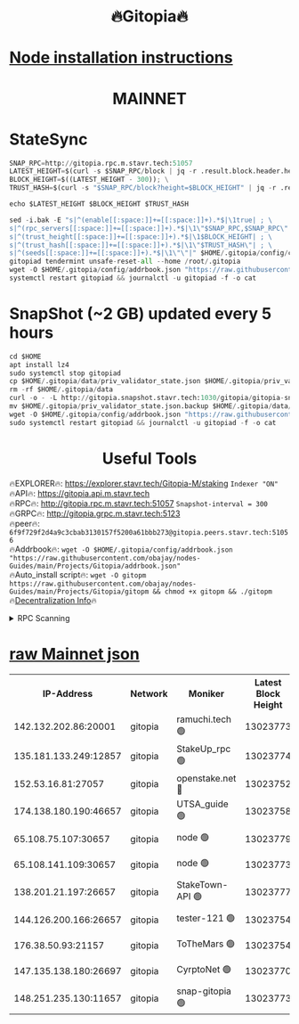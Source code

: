 <h1 align="center"> 🔥Gitopia🔥</h1>

[Node installation instructions](https://github.com/obajay/nodes-Guides/tree/main/Projects/Gitopia)
=

<h1 align="center"> MAINNET</h1>

# StateSync
```python
SNAP_RPC=http://gitopia.rpc.m.stavr.tech:51057
LATEST_HEIGHT=$(curl -s $SNAP_RPC/block | jq -r .result.block.header.height); \
BLOCK_HEIGHT=$((LATEST_HEIGHT - 300)); \
TRUST_HASH=$(curl -s "$SNAP_RPC/block?height=$BLOCK_HEIGHT" | jq -r .result.block_id.hash)

echo $LATEST_HEIGHT $BLOCK_HEIGHT $TRUST_HASH

sed -i.bak -E "s|^(enable[[:space:]]+=[[:space:]]+).*$|\1true| ; \
s|^(rpc_servers[[:space:]]+=[[:space:]]+).*$|\1\"$SNAP_RPC,$SNAP_RPC\"| ; \
s|^(trust_height[[:space:]]+=[[:space:]]+).*$|\1$BLOCK_HEIGHT| ; \
s|^(trust_hash[[:space:]]+=[[:space:]]+).*$|\1\"$TRUST_HASH\"| ; \
s|^(seeds[[:space:]]+=[[:space:]]+).*$|\1\"\"|" $HOME/.gitopia/config/config.toml
gitopiad tendermint unsafe-reset-all --home /root/.gitopia
wget -O $HOME/.gitopia/config/addrbook.json "https://raw.githubusercontent.com/obajay/nodes-Guides/main/Projects/Gitopia/addrbook.json"
systemctl restart gitopiad && journalctl -u gitopiad -f -o cat
```
# SnapShot (~2 GB) updated every 5 hours
```python
cd $HOME
apt install lz4
sudo systemctl stop gitopiad
cp $HOME/.gitopia/data/priv_validator_state.json $HOME/.gitopia/priv_validator_state.json.backup
rm -rf $HOME/.gitopia/data
curl -o - -L http://gitopia.snapshot.stavr.tech:1030/gitopia/gitopia-snap.tar.lz4 | lz4 -c -d - | tar -x -C $HOME/.gitopia --strip-components 2
mv $HOME/.gitopia/priv_validator_state.json.backup $HOME/.gitopia/data/priv_validator_state.json
wget -O $HOME/.gitopia/config/addrbook.json "https://raw.githubusercontent.com/obajay/nodes-Guides/main/Projects/Gitopia/addrbook.json"
sudo systemctl restart gitopiad && journalctl -u gitopiad -f -o cat
```
 <h1 align="center"> Useful Tools</h1>

🔥EXPLORER🔥:      https://explorer.stavr.tech/Gitopia-M/staking  `Indexer "ON"` \
🔥API🔥: 			 		 https://gitopia.api.m.stavr.tech \
🔥RPC🔥:           http://gitopia.rpc.m.stavr.tech:51057              `Snapshot-interval = 300` \
🔥GRPC🔥:          http://gitopia.grpc.m.stavr.tech:5123 \
🔥peer🔥:					 `6f9f729f2d4a9c3cbab3130157f5200a61bbb273@gitopia.peers.stavr.tech:51056` \
🔥Addrbook🔥:    ```wget -O $HOME/.gitopia/config/addrbook.json "https://raw.githubusercontent.com/obajay/nodes-Guides/main/Projects/Gitopia/addrbook.json"``` \
🔥Auto_install script🔥: ```wget -O gitopm https://raw.githubusercontent.com/obajay/nodes-Guides/main/Projects/Gitopia/gitopm && chmod +x gitopm && ./gitopm``` \
🔥[Decentralization Info](https://github.com/obajay/StateSync-snapshots/tree/main/Projects/Gitopia/Decentralization)🔥

<details>
<summary>RPC Scanning</summary>

<h2 align="center"> We scan nodes in real time every 4 hours. And we provide the final result of RPC endpoints.
We cannot influence the operation of these nodes in any way. </h2>


```python
If Voting Power is higher than 0 --> then the Node is a validator of the network and may be subject to attack and be a potential threat to the chain.
```
```python
We marked such validators with a red symbol
```

</details>

[raw Mainnet json](https://rpc-check.gitopm.stavr.tech/gitopm/rpc-gitopm-result.json)
=

<table><tr><th>IP-Address</th><th>Network</th><th>Moniker</th><th>Latest Block Height</th><th>Earliest Block Height</th><th>Catching Up</th><th>Tx Index</th><th>Voting Power</th><th>Scan Time</th></tr><tr><td>142.132.202.86:20001</td><td>gitopia</td><td>ramuchi.tech 🟢</td><td>13023773</td><td>6548337</td><td>False</td><td>on</td><td>0</td><td>2024-01-30T03:57:25.320540386UTC</td></tr><tr><td>135.181.133.249:12857</td><td>gitopia</td><td>StakeUp_rpc 🟢</td><td>13023774</td><td>8010001</td><td>False</td><td>on</td><td>0</td><td>2024-01-30T03:57:25.750413009UTC</td></tr><tr><td>152.53.16.81:27057</td><td>gitopia</td><td>openstake.net 🔴</td><td>13023752</td><td>10455001</td><td>False</td><td>off</td><td>28641</td><td>2024-01-30T03:56:51.075812511UTC</td></tr><tr><td>174.138.180.190:46657</td><td>gitopia</td><td>UTSA_guide 🟢</td><td>13023758</td><td>11194706</td><td>False</td><td>on</td><td>0</td><td>2024-01-30T03:57:00.710864439UTC</td></tr><tr><td>65.108.75.107:30657</td><td>gitopia</td><td>node 🟢</td><td>13023779</td><td>11907586</td><td>False</td><td>on</td><td>0</td><td>2024-01-30T03:57:34.678508753UTC</td></tr><tr><td>65.108.141.109:30657</td><td>gitopia</td><td>node 🟢</td><td>13023773</td><td>12299845</td><td>False</td><td>on</td><td>0</td><td>2024-01-30T03:57:24.656265376UTC</td></tr><tr><td>138.201.21.197:26657</td><td>gitopia</td><td>StakeTown-API 🟢</td><td>13023777</td><td>12733501</td><td>False</td><td>on</td><td>0</td><td>2024-01-30T03:57:30.248002457UTC</td></tr><tr><td>144.126.200.166:26657</td><td>gitopia</td><td>tester-121 🟢</td><td>13023754</td><td>12832814</td><td>False</td><td>off</td><td>0</td><td>2024-01-30T03:56:53.465656020UTC</td></tr><tr><td>176.38.50.93:21157</td><td>gitopia</td><td>ToTheMars 🟢</td><td>13023754</td><td>12883228</td><td>False</td><td>on</td><td>0</td><td>2024-01-30T03:56:53.819669465UTC</td></tr><tr><td>147.135.138.180:26697</td><td>gitopia</td><td>CyrptoNet 🟢</td><td>13023770</td><td>12883228</td><td>False</td><td>off</td><td>0</td><td>2024-01-30T03:57:20.110648975UTC</td></tr><tr><td>148.251.235.130:11657</td><td>gitopia</td><td>snap-gitopia 🟢</td><td>13023773</td><td>12908001</td><td>False</td><td>on</td><td>0</td><td>2024-01-30T03:57:24.966744206UTC</td></tr></table>
